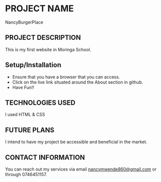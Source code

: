 # PROJECT NAME
NancyBurgerPlace

## PROJECT DESCRIPTION
This is my first website in Moringa School.

## Setup/Installation
* Ensure that you have a browser that you can access.
* Click on the live link situated around the About section in github.
* Have Fun!!

## TECHNOLOGIES USED
I used HTML & CSS

## FUTURE PLANS
I intend to have my project be accessible and beneficial in the market.

## CONTACT INFORMATION
You can reach out my services via email nancymwende860@gmail.com or through 0746451157.
